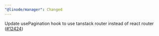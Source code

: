 ```yaml
---
"@linode/manager": Changed
---
```


Update usePagination hook to use tanstack router instead of react router ([#12424](https://github.com/linode/manager/pull/12424))
